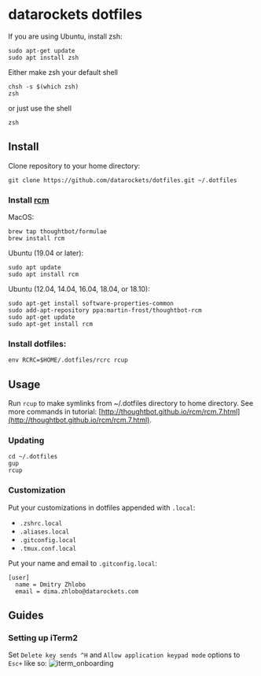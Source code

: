 # datarockets dotfiles

If you are using Ubuntu, install zsh:

```
sudo apt-get update
sudo apt install zsh
```

Either make zsh your default shell
```
chsh -s $(which zsh)
zsh
```

or just use the shell
```
zsh
```

## Install

Clone repository to your home directory:
```
git clone https://github.com/datarockets/dotfiles.git ~/.dotfiles
```

### Install [rcm](https://github.com/thoughtbot/rcm)

MacOS:
```
brew tap thoughtbot/formulae
brew install rcm
```

Ubuntu (19.04 or later):
```
sudo apt update
sudo apt install rcm
```

Ubuntu (12.04, 14.04, 16.04, 18.04, or 18.10):
```
sudo apt-get install software-properties-common
sudo add-apt-repository ppa:martin-frost/thoughtbot-rcm
sudo apt-get update
sudo apt-get install rcm
```

### Install dotfiles:

```
env RCRC=$HOME/.dotfiles/rcrc rcup
```

## Usage

Run `rcup` to make symlinks from ~/.dotfiles directory to home directory. See more commands in tutorial: [http://thoughtbot.github.io/rcm/rcm.7.html](http://thoughtbot.github.io/rcm/rcm.7.html).

### Updating

```
cd ~/.dotfiles
gup
rcup
```

### Customization

Put your customizations in dotfiles appended with `.local`:
* `.zshrc.local`
* `.aliases.local`
* `.gitconfig.local`
* `.tmux.conf.local`

Put your name and email to `.gitconfig.local`:
```
[user]
  name = Dmitry Zhlobo
  email = dima.zhlobo@datarockets.com
```
## Guides

### Setting up iTerm2

Set ```Delete key sends ^H``` and ```Allow application keypad mode``` options to ```Esc+``` like so:
![iterm_onboarding](https://user-images.githubusercontent.com/974552/51423673-892daf00-1bd4-11e9-8bfe-c3ae76980f77.png)
